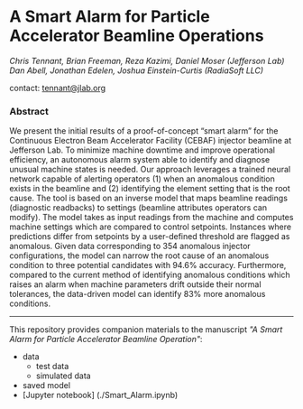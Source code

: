 # **A Smart Alarm for Particle Accelerator Beamline Operations**
*Chris Tennant, Brian Freeman, Reza Kazimi, Daniel Moser (Jefferson Lab)* </br>
*Dan Abell, Jonathan Edelen, Joshua Einstein-Curtis (RadiaSoft LLC)*

contact: tennant@jlab.org

### Abstract
We present the initial results of a proof-of-concept “smart alarm” for the Continuous Electron Beam Accelerator Facility (CEBAF) injector beamline at Jefferson Lab. To minimize machine downtime and improve operational efficiency, an autonomous alarm system able to identify and diagnose unusual machine states is needed. Our approach leverages a trained neural network capable of alerting operators (1) when an anomalous condition exists in the beamline and (2) identifying the element setting that is the root cause. The tool is based on an inverse model that maps beamline readings (diagnostic readbacks) to settings (beamline attributes operators can modify). The model takes as input readings from the machine and computes machine settings which are compared to control setpoints. Instances where predictions differ from setpoints by a user-defined threshold are flagged as anomalous. Given data corresponding to 354 anomalous injector configurations, the model can narrow the root cause of an anomalous condition to three potential candidates with 94.6% accuracy. Furthermore, compared to the current method of identifying anomalous conditions which raises an alarm when machine parameters drift outside their normal tolerances, the data-driven model can identify 83% more anomalous conditions.

***

This repository provides companion materials to the manuscript *"A Smart Alarm for Particle Accelerator Beamline Operation"*:
- data
    - test data
    - simulated data 
- saved model
- [Jupyter notebook] (./Smart_Alarm.ipynb)
